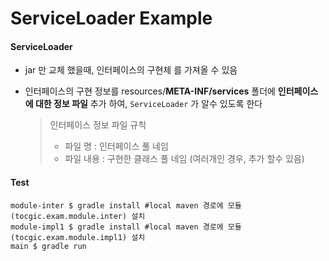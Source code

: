 # ServiceLoader Example



#### ServiceLoader

- jar 만 교체 했을때, 인터페이스의 구현체 를 가져올 수 있음

- 인터페이스의 구현 정보를 resources/**META-INF/services** 폴더에 **인터페이스에 대한 정보 파일** 추가 하여, `ServiceLoader` 가 알수 있도록 한다
  > 인터페이스 정보 파일 규칙
  >
  > - 파일 명 : 인터페이스 풀 네임
  > - 파일 내용 : 구현한 클래스 풀 네임 (여러개인 경우, 추가 할수 있음)



#### Test

```shell
module-inter $ gradle install #local maven 경로에 모듈(tocgic.exam.module.inter) 설치
module-impl1 $ gradle install #local maven 경로에 모듈(tocgic.exam.module.impl1) 설치
main $ gradle run
```


